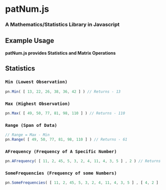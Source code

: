 # patNum.js
### A Mathematics/Statistics Library in Javascript


## Example Usage
#### patNum.js provides Statistics and Matrix Operations


## Statistics

### `Min (Lowest Observation)`
``` javascript
pn.Min( [ 13, 22, 26, 38, 36, 42 ] ) // Returns - 13
```

### `Max (Highest Observation)`
``` javascript
pn.Max( [ 49, 50, 77, 81, 98, 110 ] ) // Returns - 110
```

### `Range (Span of Data)`
``` javascript
// Range = Max - Min
pn.Range( [ 49, 50, 77, 81, 98, 110 ] ) // Returns - 61
```

### `AFrequency (Frequency of A Specific Number)`
``` javascript
pn.AFrequency( [ 11, 2, 45, 5, 3, 2, 4, 11, 4, 3, 5 ] , 2 ) // Returns - { Value: 2 , Occurance: 2 }
```

### `SomeFrequencies (Frequency of some Numbers)`
``` javascript
pn.SomeFrequencies( [ 11, 2, 45, 5, 3, 2, 4, 11, 4, 3, 5 ] , [ 4, 2 ] ) // Returns - { Value: 2 , Occurance: 2 }
```
